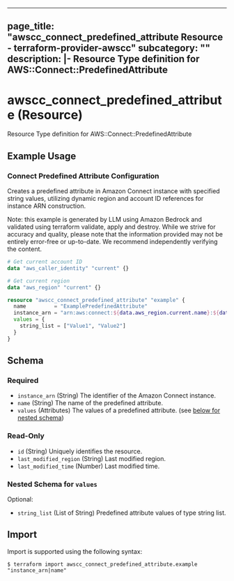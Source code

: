 
---
page_title: "awscc_connect_predefined_attribute Resource - terraform-provider-awscc"
subcategory: ""
description: |-
  Resource Type definition for AWS::Connect::PredefinedAttribute
---

# awscc_connect_predefined_attribute (Resource)

Resource Type definition for AWS::Connect::PredefinedAttribute

## Example Usage

### Connect Predefined Attribute Configuration

Creates a predefined attribute in Amazon Connect instance with specified string values, utilizing dynamic region and account ID references for instance ARN construction.
                                
Note: this example is generated by LLM using Amazon Bedrock and validated using terraform validate, apply and destroy. While we strive for accuracy and quality, please note that the information provided may not be entirely error-free or up-to-date. We recommend independently verifying the content.

```terraform
# Get current account ID
data "aws_caller_identity" "current" {}

# Get current region
data "aws_region" "current" {}

resource "awscc_connect_predefined_attribute" "example" {
  name         = "ExamplePredefinedAttribute"
  instance_arn = "arn:aws:connect:${data.aws_region.current.name}:${data.aws_caller_identity.current.account_id}:instance/example-instance-id"
  values = {
    string_list = ["Value1", "Value2"]
  }
}
```

<!-- schema generated by tfplugindocs -->
## Schema

### Required

- `instance_arn` (String) The identifier of the Amazon Connect instance.
- `name` (String) The name of the predefined attribute.
- `values` (Attributes) The values of a predefined attribute. (see [below for nested schema](#nestedatt--values))

### Read-Only

- `id` (String) Uniquely identifies the resource.
- `last_modified_region` (String) Last modified region.
- `last_modified_time` (Number) Last modified time.

<a id="nestedatt--values"></a>
### Nested Schema for `values`

Optional:

- `string_list` (List of String) Predefined attribute values of type string list.

## Import

Import is supported using the following syntax:

```shell
$ terraform import awscc_connect_predefined_attribute.example "instance_arn|name"
```
